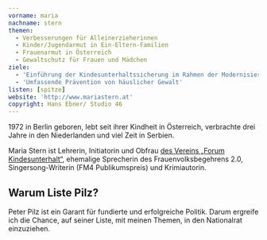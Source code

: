 ```yaml
---
vorname: maria
nachname: stern
themen:
  - Verbesserungen für Alleinerzieherinnen
  - Kinder/Jugendarmut in Ein-Eltern-Familien
  - Frauenarmut in Österreich
  - Gewaltschutz für Frauen und Mädchen
ziele:
  - 'Einführung der Kindesunterhaltssicherung im Rahmen der Modernisierung des Unterhaltsgesetzes'
  - 'Umfassende Prävention von häuslicher Gewalt'
listen: [spitze]
website: 'http://www.mariastern.at'
copyright: Hans Ebner/ Studio 46
---
```


1972 in Berlin geboren, lebt seit ihrer Kindheit in Österreich, verbrachte drei Jahre in den Niederlanden und viel Zeit in Serbien.

Maria Stern ist Lehrerin, Initiatorin und Obfrau [des Vereins „Forum Kindesunterhalt“](http://www.forumkindesunterhalt.at), ehemalige Sprecherin des Frauenvolksbegehrens 2.0, Singersong-Writerin (FM4 Publikumspreis) und Krimiautorin.

## Warum Liste Pilz?

Peter Pilz ist ein Garant für fundierte und erfolgreiche Politik. Darum ergreife ich die Chance, auf seiner Liste, mit meinen Themen, in den Nationalrat einzuziehen.